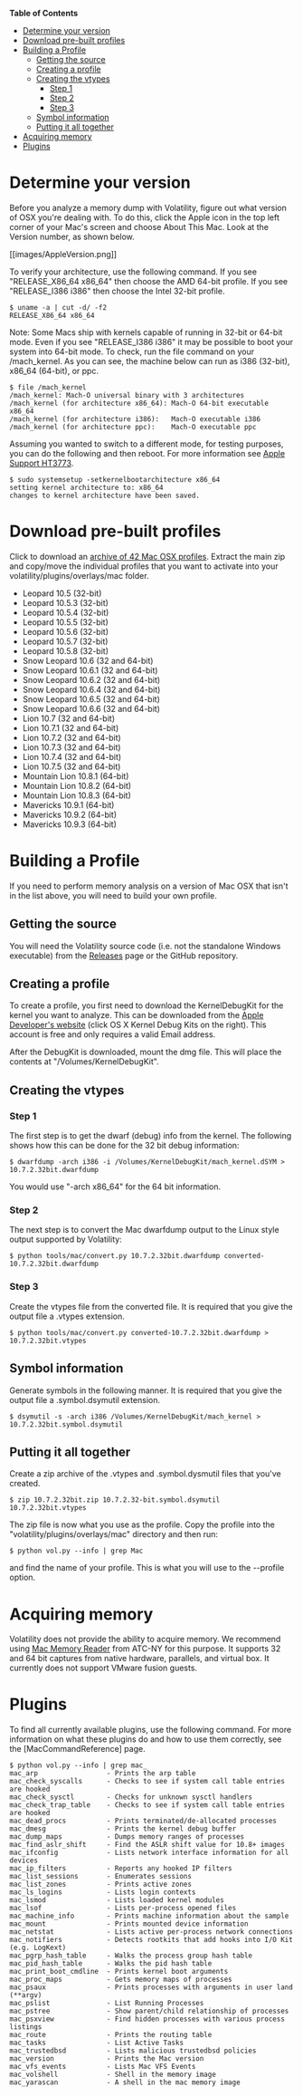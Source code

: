 **Table of Contents**  

- [Determine your version](Mac#determine-your-version)
- [Download pre-built profiles](Mac#download-pre-built-profiles)
- [Building a Profile](Mac#building-a-profile)
	- [Getting the source](Mac#getting-the-source)
	- [Creating a profile](Mac#creating-a-profile)
	- [Creating the vtypes](Mac#creating-the-vtypes)
		- [Step 1](Mac#step-1)
		- [Step 2](Mac#step-2)
		- [Step 3](Mac#step-3)
	- [Symbol information](Mac#symbol-information)
	- [Putting it all together](Mac#putting-it-all-together)
- [Acquiring memory](Mac#acquiring-memory)
- [Plugins](Mac#plugins)

# Determine your version 

Before you analyze a memory dump with Volatility, figure out what version of OSX you're dealing with. To do this, click the Apple icon in the top left corner of your Mac's screen and choose About This Mac. Look at the Version number, as shown below. 

[[images/AppleVersion.png]]

To verify your architecture, use the following command. If you see "RELEASE_X86_64 x86_64" then choose the AMD 64-bit profile. If you see "RELEASE_I386 i386" then choose the Intel 32-bit profile. 

    $ uname -a | cut -d/ -f2
    RELEASE_X86_64 x86_64

Note: Some Macs ship with kernels capable of running in 32-bit or 64-bit mode. Even if you see "RELEASE_I386 i386" it may be possible to boot your system into 64-bit mode. To check, run the file command on your /mach_kernel. As you can see, the machine below can run as i386 (32-bit), x86_64 (64-bit), or ppc. 

    $ file /mach_kernel 
    /mach_kernel: Mach-O universal binary with 3 architectures
    /mach_kernel (for architecture x86_64): Mach-O 64-bit executable x86_64
    /mach_kernel (for architecture i386):   Mach-O executable i386
    /mach_kernel (for architecture ppc):    Mach-O executable ppc

Assuming you wanted to switch to a different mode, for testing purposes, you can do the following and then reboot. For more information see [Apple Support HT3773](https://support.apple.com/kb/HT3773). 

    $ sudo systemsetup -setkernelbootarchitecture x86_64
    setting kernel architecture to: x86_64
    changes to kernel architecture have been saved.

# Download pre-built profiles 

Click to download an [archive of 42 Mac OSX profiles](http://downloads.volatilityfoundation.org/profiles/mac/MacProfiles.zip). Extract the main zip and copy/move the individual profiles that you want to activate into your volatility/plugins/overlays/mac folder.  

  * Leopard 10.5 (32-bit)
  * Leopard 10.5.3 (32-bit)
  * Leopard 10.5.4 (32-bit)
  * Leopard 10.5.5 (32-bit)
  * Leopard 10.5.6 (32-bit)
  * Leopard 10.5.7 (32-bit)
  * Leopard 10.5.8 (32-bit)
  * Snow Leopard 10.6 (32 and 64-bit)
  * Snow Leopard 10.6.1 (32 and 64-bit)
  * Snow Leopard 10.6.2 (32 and 64-bit)
  * Snow Leopard 10.6.4 (32 and 64-bit)
  * Snow Leopard 10.6.5 (32 and 64-bit)
  * Snow Leopard 10.6.6 (32 and 64-bit)
  * Lion 10.7 (32 and 64-bit)
  * Lion 10.7.1 (32 and 64-bit)
  * Lion 10.7.2 (32 and 64-bit)
  * Lion 10.7.3 (32 and 64-bit)
  * Lion 10.7.4 (32 and 64-bit)
  * Lion 10.7.5 (32 and 64-bit)
  * Mountain Lion 10.8.1 (64-bit)
  * Mountain Lion 10.8.2 (64-bit)
  * Mountain Lion 10.8.3 (64-bit) 
  * Mavericks 10.9.1 (64-bit)
  * Mavericks 10.9.2 (64-bit)
  * Mavericks 10.9.3 (64-bit)

# Building a Profile  

If you need to perform memory analysis on a version of Mac OSX that isn't in the list above, you will need to build your own profile. 

## Getting the source 

You will need the Volatility source code (i.e. not the standalone Windows executable) from the [Releases](http://www.volatilityfoundation.org/#!releases/component_71401) page or the GitHub repository. 

## Creating a profile 

To create a profile, you first need to download the KernelDebugKit for the kernel you want to analyze. This can be downloaded from the [Apple Developer's website](http://developer.apple.com/hardwaredrivers) (click OS X Kernel Debug Kits on the right). This account is free and only requires a valid Email address. 

After the DebugKit is downloaded, mount the dmg file. This will place the contents at "/Volumes/KernelDebugKit". 

## Creating the vtypes 

### Step 1 

The first step is to get the dwarf (debug) info from the kernel. The following shows how this can be done for the 32 bit debug information:

    $ dwarfdump -arch i386 -i /Volumes/KernelDebugKit/mach_kernel.dSYM > 10.7.2.32bit.dwarfdump

You would use "-arch x86_64" for the 64 bit information.

### Step 2 

The next step is to convert the Mac dwarfdump output to the Linux style output supported by Volatility:

    $ python tools/mac/convert.py 10.7.2.32bit.dwarfdump converted-10.7.2.32bit.dwarfdump

### Step 3 

Create the vtypes file from the converted file. It is required that you give the output file a .vtypes extension. 

    $ python tools/mac/convert.py converted-10.7.2.32bit.dwarfdump > 10.7.2.32bit.vtypes

## Symbol information 

Generate symbols in the following manner. It is required that you give the output file a .symbol.dsymutil extension.

    $ dsymutil -s -arch i386 /Volumes/KernelDebugKit/mach_kernel > 10.7.2.32bit.symbol.dsymutil 

## Putting it all together 

Create a zip archive of the .vtypes and .symbol.dysmutil files that you've created. 

    $ zip 10.7.2.32bit.zip 10.7.2.32-bit.symbol.dsymutil 10.7.2.32bit.vtypes 

The zip file is now what you use as the profile. Copy the profile into the "volatility/plugins/overlays/mac" directory and then run:

    $ python vol.py --info | grep Mac

and find the name of your profile. This is what you will use to the --profile option.

# Acquiring memory 

Volatility does not provide the ability to acquire memory. We recommend using [Mac Memory Reader](http://www.cybermarshal.com/index.php/cyber-marshal-utilities/mac-memory-reader) from ATC-NY for this purpose. It supports 32 and 64 bit captures from native hardware, parallels, and virtual box. It currently does not support VMware fusion guests.

# Plugins 

To find all currently available plugins, use the following command. For more information on what these plugins do and how to use them correctly, see the [MacCommandReference] page. 

	$ python vol.py --info | grep mac_
	mac_arp                 - Prints the arp table
	mac_check_syscalls      - Checks to see if system call table entries are hooked
	mac_check_sysctl        - Checks for unknown sysctl handlers
	mac_check_trap_table    - Checks to see if system call table entries are hooked
	mac_dead_procs          - Prints terminated/de-allocated processes
	mac_dmesg               - Prints the kernel debug buffer
	mac_dump_maps           - Dumps memory ranges of processes
	mac_find_aslr_shift     - Find the ASLR shift value for 10.8+ images
	mac_ifconfig            - Lists network interface information for all devices
	mac_ip_filters          - Reports any hooked IP filters
	mac_list_sessions       - Enumerates sessions
	mac_list_zones          - Prints active zones
	mac_ls_logins           - Lists login contexts
	mac_lsmod               - Lists loaded kernel modules
	mac_lsof                - Lists per-process opened files
	mac_machine_info        - Prints machine information about the sample
	mac_mount               - Prints mounted device information
	mac_netstat             - Lists active per-process network connections
	mac_notifiers           - Detects rootkits that add hooks into I/O Kit (e.g. LogKext)
	mac_pgrp_hash_table     - Walks the process group hash table
	mac_pid_hash_table      - Walks the pid hash table
	mac_print_boot_cmdline  - Prints kernel boot arguments
	mac_proc_maps           - Gets memory maps of processes
	mac_psaux               - Prints processes with arguments in user land (**argv)
	mac_pslist              - List Running Processes
	mac_pstree              - Show parent/child relationship of processes
	mac_psxview             - Find hidden processes with various process listings
	mac_route               - Prints the routing table
	mac_tasks               - List Active Tasks
	mac_trustedbsd          - Lists malicious trustedbsd policies
	mac_version             - Prints the Mac version
	mac_vfs_events          - Lists Mac VFS Events
	mac_volshell            - Shell in the memory image
	mac_yarascan            - A shell in the mac memory image
